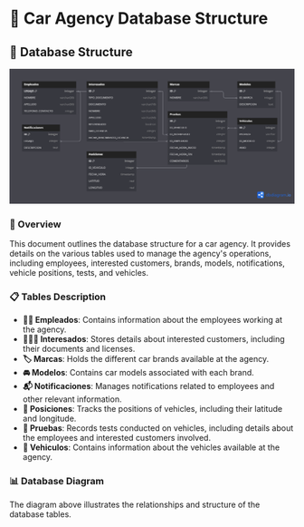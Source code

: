 # 🚗 Car Agency Database Structure

## 💾 Database Structure

![Car Agency Database Diagram](public/agencia-diagram.png)

### 📖 Overview
This document outlines the database structure for a car agency. It provides details on the various tables used to manage the agency's operations, including employees, interested customers, brands, models, notifications, vehicle positions, tests, and vehicles.

### 📋 Tables Description

- **👨‍💼 Empleados**: Contains information about the employees working at the agency.
- **🧑‍🤝‍🧑 Interesados**: Stores details about interested customers, including their documents and licenses.
- **🏷️ Marcas**: Holds the different car brands available at the agency.
- **🚘 Modelos**: Contains car models associated with each brand.
- **📬 Notificaciones**: Manages notifications related to employees and other relevant information.
- **📍 Posiciones**: Tracks the positions of vehicles, including their latitude and longitude.
- **📝 Pruebas**: Records tests conducted on vehicles, including details about the employees and interested customers involved.
- **🚗 Vehiculos**: Contains information about the vehicles available at the agency.

### 📊 Database Diagram
The diagram above illustrates the relationships and structure of the database tables.
